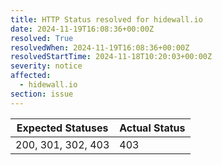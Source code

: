 ```yaml
---
title: HTTP Status resolved for hidewall.io
date: 2024-11-19T16:08:36+00:00Z
resolved: True
resolvedWhen: 2024-11-19T16:08:36+00:00Z
resolvedStartTime: 2024-11-18T10:20:03+00:00Z
severity: notice
affected:
  - hidewall.io
section: issue
---
```


| Expected Statuses | Actual Status  |
|-------------------|----------------|
| 200, 301, 302, 403 | 403 |
